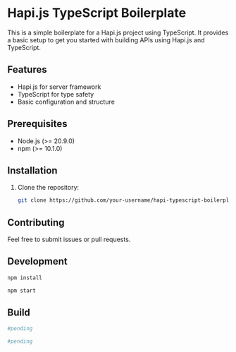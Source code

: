 # Hapi.js TypeScript Boilerplate

This is a simple boilerplate for a Hapi.js project using TypeScript. It provides a basic setup to get you started with building APIs using Hapi.js and TypeScript.

## Features

- Hapi.js for server framework
- TypeScript for type safety
- Basic configuration and structure

## Prerequisites

- Node.js (>= 20.9.0)
- npm (>= 10.1.0)

## Installation

1. Clone the repository:

   ```bash
   git clone https://github.com/your-username/hapi-typescript-boilerplate.git

## Contributing

Feel free to submit issues or pull requests.
## Development

```bash
npm install
```

```bash
npm start
```

## Build

```bash
#pending
```

```bash
#pending
```
